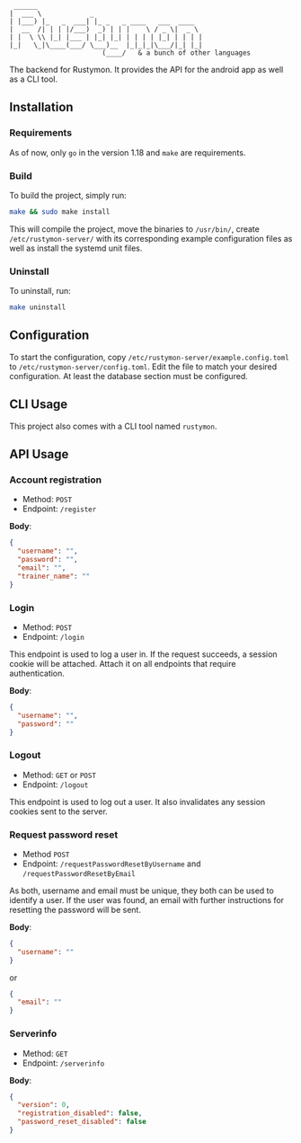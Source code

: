 ```
 ______
|  ___ \            _
| |___) |_   _  ___| |_ _   _ ____   ___  ____  
|  __  /| | | |/___)  _) | | |    \ / _ \|  _ \
| |  \ \\ |_| |___ | |_| |_| | | | | |_| | | | |
|_|   \_|\____(___/ \___)__  |_|_|_|\___/|_| |_|
                       (____/   & a bunch of other languages
```

The backend for Rustymon. It provides the API for the android app as well as a CLI tool. 

## Installation

### Requirements
As of now, only `go` in the version 1.18 and `make` are requirements.

### Build
To build the project, simply run:

```bash
make && sudo make install
```
This will compile the project, move the binaries to `/usr/bin/`, create `/etc/rustymon-server/` with its 
corresponding example configuration files as well as install the systemd unit files.

### Uninstall
To uninstall, run:
```bash
make uninstall
```

## Configuration
To start the configuration, copy `/etc/rustymon-server/example.config.toml` to `/etc/rustymon-server/config.toml`.
Edit the file to match your desired configuration. At least the database section must be configured.

## CLI Usage
This project also comes with a CLI tool named `rustymon`.

## API Usage

### Account registration
- Method: `POST`
- Endpoint: `/register`

**Body**:
```json
{
  "username": "",
  "password": "",
  "email": "",
  "trainer_name": ""
}
```

### Login
- Method: `POST`
- Endpoint: `/login`

This endpoint is used to log a user in. If the request succeeds, a session cookie will be attached.
Attach it on all endpoints that require authentication.

**Body**:
```json
{
  "username": "",
  "password": ""
}
```

### Logout
- Method: `GET` or `POST`
- Endpoint: `/logout`

This endpoint is used to log out a user. It also invalidates any session cookies sent to the server.

### Request password reset
- Method `POST`
- Endpoint: `/requestPasswordResetByUsername` and `/requestPasswordResetByEmail`

As both, username and email must be unique, they both can be used to identify
a user. If the user was found, an email with further instructions for resetting
the password will be sent.

**Body**:
```json
{
  "username": ""
}
```

or 

```json
{
  "email": ""
}
```

### Serverinfo
- Method: `GET`
- Endpoint: `/serverinfo`

**Body**:
```json
{
  "version": 0,
  "registration_disabled": false,
  "password_reset_disabled": false
}
```
